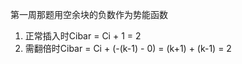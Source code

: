 第一周那题用空余块的负数作为势能函数

1. 正常插入时Cibar = Ci + 1 = 2
2. 需翻倍时Cibar = Ci + (-(k-1) - 0) = (k+1) + (k-1) = 2

